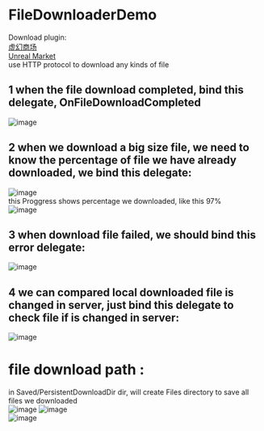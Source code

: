 # FileDownloaderDemo
Download plugin:   
[虚幻商场](https://www.unrealengine.com/marketplace/zh-CN/product/file-downloader)   
[Unreal Market](https://www.unrealengine.com/marketplace/zh-CN/product/file-downloader)   
use HTTP protocol to download any kinds of file

## 1 when the file download completed, bind this delegate, OnFileDownloadCompleted
![image](https://user-images.githubusercontent.com/8192020/215802376-dacd015f-d178-43ef-a0fb-f4bedb87b14c.png)   

## 2 when we download a big size file, we need to know the percentage of file we have already downloaded, we bind this delegate: 
![image](https://user-images.githubusercontent.com/8192020/215802655-536f4799-1d08-4c67-99ce-62d2dee94c0a.png)   
this Proggress shows percentage we downloaded, like this 97%   
![image](https://user-images.githubusercontent.com/8192020/215803201-d6d51956-0e0c-4c5c-8ce4-51a63619157f.png)   


## 3 when download file failed, we should bind this error delegate:   
![image](https://user-images.githubusercontent.com/8192020/215802907-4e761e26-4921-4856-b927-2c76a0c166b0.png)   

## 4 we can compared local downloaded file is changed in server, just bind this delegate to check file if is changed in server:   
![image](https://user-images.githubusercontent.com/8192020/215803769-61e40ae2-3134-4777-a8d1-4f6ad1286498.png)   


# file download path   :   
in Saved/PersistentDownloadDir dir, will create Files directory to save all files we downloaded   
![image](https://user-images.githubusercontent.com/8192020/215806661-576a5374-df4b-4ed9-8753-e886211bbeef.png)
![image](https://user-images.githubusercontent.com/8192020/215806867-1f6626e2-8348-403a-bd05-da6bf1d1b225.png)   
![image](https://user-images.githubusercontent.com/8192020/215806947-2c311650-9845-4d21-b52d-a9b1193f903c.png)   
